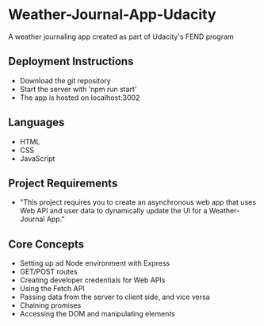 # Weather-Journal-App-Udacity
A weather journaling app created as part of Udacity's FEND program

## Deployment Instructions
- Download the git repository
- Start the server with 'npm run start'
- The app is hosted on localhost:3002

## Languages
- HTML
- CSS
- JavaScript

## Project Requirements
- "This project requires you to create an asynchronous web app that uses Web API and user data to dynamically update the UI for a Weather-Journal App."

## Core Concepts
- Setting up ad Node environment with Express
- GET/POST routes
- Creating developer credentials for Web APIs
- Using the Fetch API
- Passing data from the server to client side, and vice versa
- Chaining promises
- Accessing the DOM and manipulating elements

